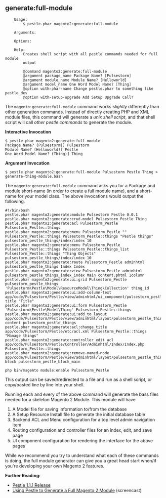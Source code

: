 ## generate:full-module

``` plaintext
    Usage:
        $ pestle.phar magento2:generate:full-module

    Arguments:

    Options:

    Help:
        Creates shell script with all pestle commands needed for full module
        output

        @command magento2:generate:full-module
        @argument package_name Package Name? [Pulsestorm]
        @argument module_name Module Name? [Helloworld]
        @argument model_name One Word Model Name? [Thing]
        @option with-phar-name Change pestle.phar to something like pestle_dev
        @option with-setup-upgrade Add Setup Upgrade Call?
```

The `magento:generate:full-module` command works *slightly* differently than other generation commands.  Instead of directly creating PHP and XML module files, this command will generate a *unix shell script*, and that shell script will call *other pestle commands* to generate the module.

**Interactive Invocation**

    $ pestle.phar magento2:generate:full-module
    Package Name? (Pulsestorm)] Pulsestorm
    Module Name? (Helloworld)] Pestle
    One Word Model Name? (Thing)] Thing

**Argument Invocation**

    $ pestle.phar magento2:generate:full-module Pulsestorm Pestle Thing > generate-thing-module.bash

The `magento:generate:full-module` command asks you for a Package and module short-name (in order to create a full module name), and a short-name for your model class.  The above invocations would output the following.

    #!/bin/bash
    pestle.phar magento2:generate:module Pulsestorm Pestle 0.0.1
    pestle.phar magento2:generate:crud-model Pulsestorm_Pestle Thing
    pestle.phar magento2:generate:acl Pulsestorm_Pestle Pulsestorm_Pestle::things
    pestle.phar magento2:generate:menu Pulsestorm_Pestle "" Pulsestorm_Pestle::things Pulsestorm_Pestle::things "Pestle things" pulsestorm_pestle_things/index/index 10
    pestle.phar magento2:generate:menu Pulsestorm_Pestle Pulsestorm_Pestle::things Pulsestorm_Pestle::things_list Pulsestorm_Pestle::things "Thing Objects" pulsestorm_pestle_things/index/index 10
    pestle.phar magento2:generate:route Pulsestorm_Pestle adminhtml pulsestorm_pestle_things Index Index
    pestle.phar magento2:generate:view Pulsestorm_Pestle adminhtml pulsestorm_pestle_things_index_index Main content.phtml 1column
    pestle.phar magento2:generate:ui:grid Pulsestorm_Pestle pulsestorm_pestle_things 'Pulsestorm\Pestle\Model\ResourceModel\Thing\Collection' thing_id
    pestle.phar magento2:generate:ui:add-column-text app/code/Pulsestorm/Pestle/view/adminhtml/ui_component/pulsestorm_pestle_things.xml title "Title"
    pestle.phar magento2:generate:ui:form Pulsestorm_Pestle 'Pulsestorm\Pestle\Model\Thing' Pulsestorm_Pestle::things
    pestle.phar magento2:generate:ui:add_to_layout app/code/Pulsestorm/Pestle/view/adminhtml/layout/pulsestorm_pestle_things_index_index.xml content pulsestorm_pestle_things
    pestle.phar magento2:generate:acl:change_title app/code/Pulsestorm/Pestle/etc/acl.xml Pulsestorm_Pestle::things "Manage things"
    pestle.phar magento2:generate:controller_edit_acl app/code/Pulsestorm/Pestle/Controller/Adminhtml/Index/Index.php Pulsestorm_Pestle::things
    pestle.phar magento2:generate:remove-named-node app/code/Pulsestorm/Pestle/view/adminhtml/layout/pulsestorm_pestle_things_index_index.xml block pulsestorm_pestle_block_main

    php bin/magento module:enable Pulsestorm_Pestle

This output can be saved/redirected to a file and run as a shell script, or copy/pasted line by line into your shell.

Running each and every of the above command will generate the bass files needed for a skeleton Magento 2 Module. This module will have

1. A Model file for saving information to/from the database
2. A Setup Resource Install file to generate the initial database table
3. Backend ACL and Menu configuration for a top level admin navigation item
4. Routing configuration and controller files for an index, edit, and save page
5. UI component configuration for rendering the interface for the above pages

While we recommend you try to understand what each of these commands is doing, the full module generator can give you a great head start when/if you're developing your own Magento 2 features.

**Further Reading:**

- [Pestle 1.1.1 Release](https://alanstorm.com/pestle-1-1-1-released/)
- [Using Pestle to Generate a Full Magento 2 Module](https://vimeo.com/205089771) (screencast)



